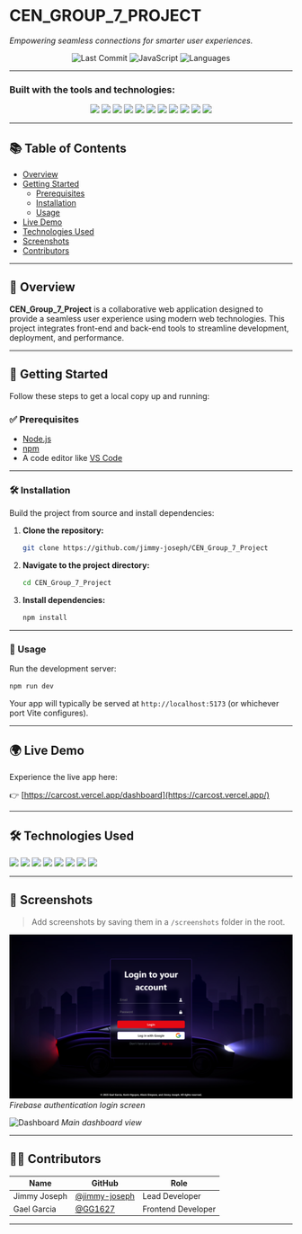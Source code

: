 
# **CEN_GROUP_7_PROJECT**

*Empowering seamless connections for smarter user experiences.*

<div align="center">

![Last Commit](https://img.shields.io/github/last-commit/jimmy-joseph/CEN_Group_7_Project?style=flat-square)
![JavaScript](https://img.shields.io/badge/javascript-70.4%25-yellow?style=flat-square)
![Languages](https://img.shields.io/github/languages/count/jimmy-joseph/CEN_Group_7_Project?style=flat-square)

</div>

---

### Built with the tools and technologies:

<p align="center">
  <img src="https://img.shields.io/badge/-JSON-black?style=for-the-badge" />
  <img src="https://img.shields.io/badge/-npm-CB3837?style=for-the-badge" />
  <img src="https://img.shields.io/badge/-Autoprefixer-ff69b4?style=for-the-badge" />
  <img src="https://img.shields.io/badge/-Firebase-ffca28?style=for-the-badge&logo=firebase" />
  <img src="https://img.shields.io/badge/-PostCSS-dd3a0a?style=for-the-badge" />
  <img src="https://img.shields.io/badge/-.env-yellowgreen?style=for-the-badge" />
  <img src="https://img.shields.io/badge/-JavaScript-f7df1e?style=for-the-badge&logo=javascript" />
  <img src="https://img.shields.io/badge/-React-61dafb?style=for-the-badge&logo=react" />
  <img src="https://img.shields.io/badge/-Vite-646cff?style=for-the-badge&logo=vite" />
  <img src="https://img.shields.io/badge/-ESLint-4B32C3?style=for-the-badge&logo=eslint" />
  <img src="https://img.shields.io/badge/-CSS-1572B6?style=for-the-badge&logo=css3" />
</p>

---

## 📚 Table of Contents

- [Overview](#overview)
- [Getting Started](#getting-started)
  - [Prerequisites](#prerequisites)
  - [Installation](#installation)
  - [Usage](#usage)
- [Live Demo](#live-demo)
- [Technologies Used](#technologies-used)
- [Screenshots](#screenshots)
- [Contributors](#contributors)

---

## 📖 Overview

**CEN_Group_7_Project** is a collaborative web application designed to provide a seamless user experience using modern web technologies. This project integrates front-end and back-end tools to streamline development, deployment, and performance.

---

## 🚀 Getting Started

Follow these steps to get a local copy up and running:

### ✅ Prerequisites

- [Node.js](https://nodejs.org/)
- [npm](https://www.npmjs.com/)
- A code editor like [VS Code](https://code.visualstudio.com/)

---

### 🛠️ Installation

Build the project from source and install dependencies:

1. **Clone the repository:**

   ```bash
   git clone https://github.com/jimmy-joseph/CEN_Group_7_Project
   ```

2. **Navigate to the project directory:**

   ```bash
   cd CEN_Group_7_Project
   ```

3. **Install dependencies:**

   ```bash
   npm install
   ```

---

### 📂 Usage

Run the development server:

```bash
npm run dev
```

Your app will typically be served at `http://localhost:5173` (or whichever port Vite configures).

---

## 🌍 Live Demo

Experience the live app here:

👉 [https://carcost.vercel.app/dashboard](https://carcost.vercel.app/)

---

## 🛠️ Technologies Used

<p>
  <img src="https://img.shields.io/badge/JavaScript-F7DF1E?style=for-the-badge&logo=javascript&logoColor=black" />
  <img src="https://img.shields.io/badge/React-20232A?style=for-the-badge&logo=react&logoColor=61DAFB" />
  <img src="https://img.shields.io/badge/Vite-646CFF?style=for-the-badge&logo=vite&logoColor=white" />
  <img src="https://img.shields.io/badge/Firebase-FFCA28?style=for-the-badge&logo=firebase&logoColor=black" />
  <img src="https://img.shields.io/badge/PostCSS-DD3A0A?style=for-the-badge&logo=postcss&logoColor=white" />
  <img src="https://img.shields.io/badge/ESLint-4B32C3?style=for-the-badge&logo=eslint&logoColor=white" />
  <img src="https://img.shields.io/badge/CSS-1572B6?style=for-the-badge&logo=css3&logoColor=white" />
  <img src="https://img.shields.io/badge/.env-ECD53F?style=for-the-badge" />
</p>

---

## 📸 Screenshots

> Add screenshots by saving them in a `/screenshots` folder in the root.

![Login](./screenshots/login.png)
*Firebase authentication login screen*

![Dashboard](./screenshots/dashboard.png)
*Main dashboard view*

---

## 👨‍💻 Contributors

| Name | GitHub | Role |
|------|--------|------|
| Jimmy Joseph | [@jimmy-joseph](https://github.com/jimmy-joseph) | Lead Developer |
| Gael Garcia | [@GG1627](https://github.com/GG1627) | Frontend Developer |

---
